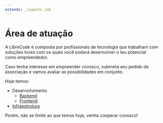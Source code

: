 ```yaml
---
extends: _layouts.job
---
```


# Área de atuação

A LibreCode é composta por profissionais de tecnologia que trabalham com soluções livres com os quais você poderá desenvolver o teu potencial como empreendedor.

Caso tenha interesse em empreender conosco, submeta seu pedido de associação e vamos avaliar as possibilidades em conjunto.

Hoje temos:

* Desenvolvimento
  * [Backend](jobs/../requisitos-backend)
  * [Frontend](jobs/../requisitos-frontend)
* [Infraestrutura](jobs/../requisitos-infraestrutura)

Porém, não se limite ao que temos hoje, venha cooperar conosco!
